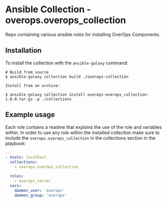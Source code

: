 # Ansible Collection - overops.overops_collection

Repo containing various ansible roles for installing OverOps Components.

## Installation

To install the collection with the `ansible-galaxy` command:

```
# Build from source
$ ansible-galaxy collection build ./overops-collection

Install from an archive:

$ ansible-galaxy collection install overops-overops_collection-1.0.0.tar.gz -p ./collections

```

## Example usage

Each role contains a readme that explains the use of the role and variables within. In order to use any role within the installed collection make sure to include the `overops.overops_collection` in the collections section in the playbook:

```yaml
---
- hosts: localhost
  collections:
    - overops.overops_collection

  roles:
    - overops_server
  vars:
    daemon_user: 'overops'
    daemon_group: 'overops'
```
